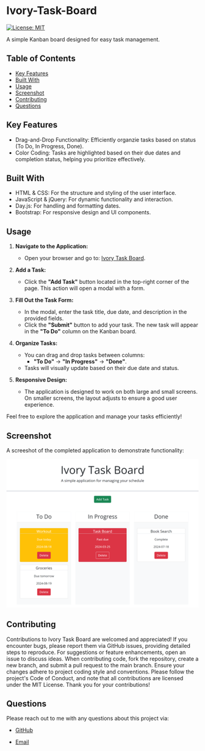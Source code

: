 # Ivory-Task-Board

[![License: MIT](https://img.shields.io/badge/License-MIT-yellow.svg)](https://opensource.org/licenses/MIT)

A simple Kanban board designed for easy task management.

## Table of Contents

- [Key Features](#key-features)
- [Built With](#built-with)
- [Usage](#usage)
- [Screenshot](#screenshot)
- [Contributing](#contributing)
- [Questions](#questions)

## Key Features

- Drag-and-Drop Functionality: Efficiently organzie tasks based on status (To Do, In Progress, Done).
- Color Coding: Tasks are highlighted based on their due dates and completion status, helping you prioritize effectively.

## Built With

- HTML & CSS: For the structure and styling of the user interface.
- JavaScript & jQuery: For dynamic functionality and interaction.
- Day.js: For handling and formatting dates.
- Bootstrap: For responsive design and UI components.

## Usage

1. **Navigate to the Application:**

   - Open your browser and go to: [Ivory Task Board](https://ivoryrines.github.io/Ivory-Task-Board/).

2. **Add a Task:**

   - Click the **"Add Task"** button located in the top-right corner of the page. This action will open a modal with a form.

3. **Fill Out the Task Form:**

   - In the modal, enter the task title, due date, and description in the provided fields.
   - Click the **"Submit"** button to add your task. The new task will appear in the **"To Do"** column on the Kanban board.

4. **Organize Tasks:**

   - You can drag and drop tasks between columns:
     - **"To Do"** → **"In Progress"** → **"Done"**.
   - Tasks will visually update based on their due date and status.

5. **Responsive Design:**
   - The application is designed to work on both large and small screens. On smaller screens, the layout adjusts to ensure a good user experience.

Feel free to explore the application and manage your tasks efficiently!

## Screenshot

A screeshot of the completed application to demonstrate functionality:

![screenshot of task board application with multiple tasks](assets/images/sh-for-readme.png)

## Contributing

Contributions to Ivory Task Board are welcomed and appreciated! If you encounter bugs, please report them via GitHub issues, providing detailed steps to reproduce. For suggestions or feature enhancements, open an issue to discuss ideas. When contributing code, fork the repository, create a new branch, and submit a pull request to the main branch. Ensure your changes adhere to project coding style and conventions. Please follow the project's Code of Conduct, and note that all contributions are licensed under the MIT License. Thank you for your contributions!

## Questions

Please reach out to me with any questions about this project via:

- [GitHub](https://github.com/IvoryRines)

- [Email](replays_flyers_0q@icloud.com)
